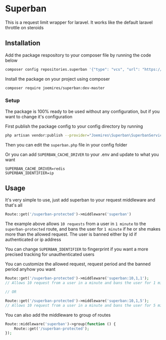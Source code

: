 
# Superban

This is a request limit wrapper for laravel. It works like the default laravel throttle on steroids

## Installation

Add the package respository to your composer file by running the code below
```bash
composer config repositories.superban '{"type": "vcs", "url": "https://github.com/Joemires/superban-edenlife-test"}' --file composer.json
```

Install the package on your project using composer
```bash
composer require joemires/superban:dev-master
```

### Setup
The package is 100% ready to be used without any configuration, but if you want to change it's configuration

First publish the package config to your config directory by running

```bash
php artisan vendor:publish --provider="Joemires\Superban\SuperbanServiceProvider" --tag="config"
```

Then you can edit the `superban.php` file in your config folder

Or you can add `SUPERBAN_CACHE_DRIVER` to your .env and update to what you want

```env
SUPERBAN_CACHE_DRIVER=redis
SUPERBAN_IDENTIFIER=ip
```
## Usage
It's very simple to use, just add superban to your request middleware and that's all

```php
Route::get('/superban-protected')->middleware('superban')
```
The example above allows `10 requests` from a user in `1 minute` to the `superban-protected` route, and bans the user for `1 minute` if he or she makes more than the allowed request.
The user is banned either by id if authenticated or ip address

You can change `SUPERBAN_IDENTIFIER` to fingerprint if you want a more precised tracking for unauthenticated users

You can customize the allowed request, request period and the banned period anyhow you want

```php
Route::get('/superban-protected')->middleware('superban:10,1,1');
// Allows 10 request from a user in a minute and bans the user for 1 minutes if he exhausts the request

// OR

Route::get('/superban-protected')->middleware('superban:10,1,5');
// Allows 10 request from a user in a minute and bans the user for 5 minutes if he exhausts the request
```

You can also add the middleware to group of routes

```php
Route::middleware('superban')->group(function () {
    Route::get('/superban-protected');
});
```
